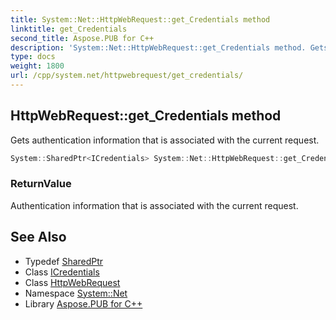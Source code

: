 ```yaml
---
title: System::Net::HttpWebRequest::get_Credentials method
linktitle: get_Credentials
second_title: Aspose.PUB for C++
description: 'System::Net::HttpWebRequest::get_Credentials method. Gets authentication information that is associated with the current request in C++.'
type: docs
weight: 1800
url: /cpp/system.net/httpwebrequest/get_credentials/
---
```

## HttpWebRequest::get_Credentials method


Gets authentication information that is associated with the current request.

```cpp
System::SharedPtr<ICredentials> System::Net::HttpWebRequest::get_Credentials() override
```


### ReturnValue

Authentication information that is associated with the current request.

## See Also

* Typedef [SharedPtr](../../../system/sharedptr/)
* Class [ICredentials](../../icredentials/)
* Class [HttpWebRequest](../)
* Namespace [System::Net](../../)
* Library [Aspose.PUB for C++](../../../)
